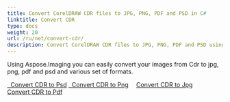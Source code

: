 ```yaml
---
title: Convert CorelDRAW CDR files to JPG, PNG, PDF and PSD in C#
linktitle: Convert CDR
type: docs
weight: 20
url: /ru/net/convert-cdr/
description: Convert CorelDRAW CDR files to JPG, PNG, PDF and PSD using the C# Image Processing Library.
---
```


Using Aspose.Imaging you can easily convert your images from Cdr to jpg, png, pdf and psd and various set of formats.

[  Convert CDR to Psd](/imaging/ru/net/convert-cdr-to-psd/)
[  Convert CDR to Png](/imaging/ru/net/convert-cdr-to-png/)
`  `[Convert CDR to Jpg](/imaging/ru/net/convert-cdr-to-jpg/)
`  `[Convert CDR to Pdf](/imaging/ru/net/convert-cdr-to-pdf/)
